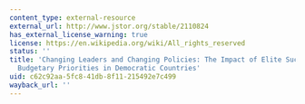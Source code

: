 ```yaml
---
content_type: external-resource
external_url: http://www.jstor.org/stable/2110824
has_external_license_warning: true
license: https://en.wikipedia.org/wiki/All_rights_reserved
status: ''
title: 'Changing Leaders and Changing Policies: The Impact of Elite Succession on
  Budgetary Priorities in Democratic Countries'
uid: c62c92aa-5fc8-41db-8f11-215492e7c499
wayback_url: ''
---
```


